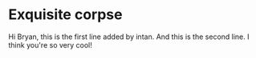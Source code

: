 # Exquisite corpse

Hi Bryan, this is the first line added by intan.
And this is the second line.
I think you're so very cool!
